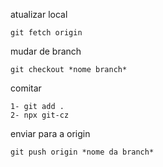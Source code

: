 atualizar local 
```
git fetch origin
```

mudar de branch 
```
git checkout *nome branch*
```

comitar
```
1- git add .
2- npx git-cz
```

enviar para a origin
```
git push origin *nome da branch*
```
